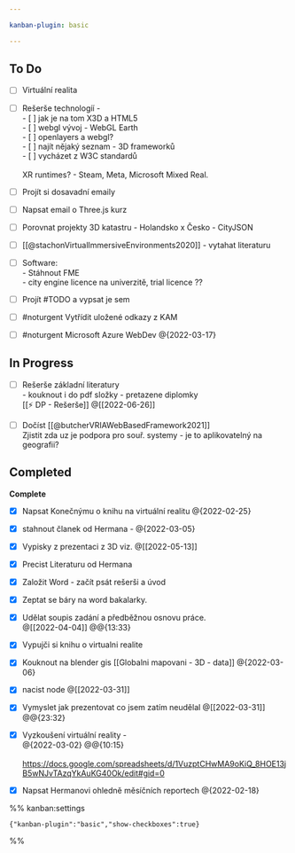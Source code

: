```yaml
---

kanban-plugin: basic

---
```


## To Do

- [ ] Virtuální realita
- [ ] Rešerše technologíí - <br>- [ ] jak je na tom X3D a HTML5<br>- [ ] webgl vývoj - WebGL Earth<br>- [ ] openlayers a webgl?<br>- [ ] najít nějaký seznam - 3D frameworků<br>- [ ] vycházet z W3C standardů<br><br>XR runtimes? - Steam, Meta, Microsoft Mixed Real.
- [ ] Projít si dosavadní emaily
- [ ] Napsat email o Three.js kurz
- [ ] Porovnat projekty 3D katastru - Holandsko x Česko - CityJSON
- [ ] [[@stachonVirtualImmersiveEnvironments2020]] - vytahat literaturu
- [ ] Software:<br>- Stáhnout FME<br>- city engine licence na univerzitě, trial licence ??
- [ ] Projít #TODO a vypsat je sem
- [ ] #noturgent Vytřídit uložené odkazy z KAM
- [ ] #noturgent Microsoft Azure WebDev @{2022-03-17}


## In Progress

- [ ] Rešerše základní literatury <br>- kouknout i do pdf složky - pretazene diplomky<br>[[⚡ DP - Rešerše]] @[[2022-06-26]]
- [ ] Dočíst [[@butcherVRIAWebBasedFramework2021]] <br>Zjistit zda uz je podpora pro souř. systemy - je to aplikovatelný na geografii?


## Completed

**Complete**
- [x] Napsat Konečnýmu o knihu na virtuální realitu @{2022-02-25}
- [x] stahnout članek od Hermana - @{2022-03-05}
- [x] Vypisky z prezentaci z 3D viz. @[[2022-05-13]]
- [x] Precist Literaturu od Hermana
- [x] Založit Word - začít psát rešerši a úvod
- [x] Zeptat se báry na word bakalarky.
- [x] Udělat soupis zadání a předběžnou osnovu práce.<br> @[[2022-04-04]] @@{13:33}
- [x] Vypujči si knihu o virtualni realite
- [x] Kouknout na blender gis [[Globalni mapovani - 3D - data]] @{2022-03-06}
- [x] nacist node @[[2022-03-31]]
- [x] Vymyslet jak prezentovat co jsem zatím neudělal @[[2022-03-31]] @@{23:32}
- [x] Vyzkoušení virtuální reality -<br>@{2022-03-02} @@{10:15} <br><br>https://docs.google.com/spreadsheets/d/1VuzptCHwMA9oKiQ_8HOE13jB5wNJvTAzqYkAuKG40Ok/edit#gid=0
- [x] Napsat Hermanovi ohledně měsíčních reportech @{2022-02-18}




%% kanban:settings
```
{"kanban-plugin":"basic","show-checkboxes":true}
```
%%